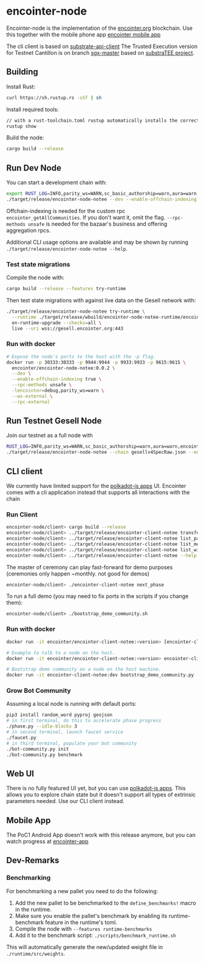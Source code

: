 # encointer-node

Encointer-node is the implementation of the [encointer.org](https://encointer.org) blockchain.
Use this together with the mobile phone app [encointer mobile app](https://github.com/encointer/encointer-wallet-flutter) 

The cli client is based on [substrate-api-client](https://github.com/scs/substrate-api-client)
The Trusted Execution version for Testnet Cantillon is on branch [sgx-master](https://github.com/encointer/encointer-node/tree/sgx-master) based on [substraTEE project](https://github.com/scs/substraTEE). 

## Building

Install Rust:

```bash
curl https://sh.rustup.rs -sSf | sh
```

Install required tools:

```bash
// with a rust-toolchain.toml rustup automatically installs the correct tools.
rustup show
```

Build the node:

```bash
cargo build --release
```

## Run Dev Node

You can start a development chain with:

```bash
export RUST_LOG=INFO,parity_ws=WARN,sc_basic_authorship=warn,aura=warn,encointer=debug
./target/release/encointer-node-notee --dev --enable-offchain-indexing true
```

Offchain-indexing is needed for the custom rpc `encointer_getAllCommunities`. If you don't want it, omit the flag.
`--rpc-methods unsafe` is needed for the bazaar's business and offering aggregation rpcs.

Additional CLI usage options are available and may be shown by running `./target/release/encointer-node-notee --help`.

### Test state migrations

Compile the node with:

```bash
cargo build --release --features try-runtime
```

Then test state migrations with against live data on the Gesell network with:

```bash
./target/release/encointer-node-notee try-runtime \
  --runtime ./target/release/wbuild/encointer-node-notee-runtime/encointer_node_notee_runtime.wasm \
  on-runtime-upgrade --checks=all \
  live --uri wss://gesell.encointer.org:443
```

### Run with docker

```bash
# Expose the node's ports to the host with the -p flag.
docker run -p 30333:30333 -p 9944:9944 -p 9933:9933 -p 9615:9615 \
  encointer/encointer-node-notee:0.0.2 \
  --dev \
  --enable-offchain-indexing true \
  --rpc-methods unsafe \
  -lencointer=debug,parity_ws=warn \
  --ws-external \
  --rpc-external
```

## Run Testnet Gesell Node
Join our testnet as a full node with 

```bash
RUST_LOG=INFO,parity_ws=WARN,sc_basic_authorship=warn,aura=warn,encointer=debug
./target/release/encointer-node-notee --chain gesellv4SpecRaw.json --enable-offchain-indexing true --rpc-cors all
```

## CLI client
We currently have limited support for the [polkadot-js apps](https://polkadot.js.org/apps) UI. Encointer comes with a cli application instead that supports all interactions with the chain

### Run Client

```bash
encointer-node/client> cargo build --release
encointer-node/client> ../target/release/encointer-client-notee transfer //Alice 5GziKpBELV7fuYNy7quQfWGgVARn8onchS86azuPQkFj9nEZ 1000000
encointer-node/client> ../target/release/encointer-client-notee list_participant_registry
encointer-node/client> ../target/release/encointer-client-notee list_meetup_registry
encointer-node/client> ../target/release/encointer-client-notee list_witnesses_registry
encointer-node/client> ../target/release/encointer-client-notee --help
``` 
The master of ceremony can play fast-forward for demo purposes (ceremonies only happen ~monthly. not good for demos)
```bash
encointer-node/client> ./encointer-client-notee next_phase
```

To run a full demo (you may need to fix ports in the scripts if you change them):
```
encointer-node/client> ./bootstrap_demo_community.sh
```

### Run with docker
```bash
docker run -it encointer/encointer-client-notee:<version> [encointer-client-notee|bootstrap_demo_community.py|cli.py] <params>

# Example to talk to a node on the host.
docker run -it encointer/encointer-client-notee:<version> encointer-client-notee list-communities -u ws://host.docker.internal -p 9944

# Bootstrap demo community on a node on the host machine.
docker run -it encointer-client-notee:dev bootstrap_demo_community.py -u ws://host.docker.internal -p 9944
```

### Grow Bot Community

Assuming a local node is running with default ports:
```bash
pip3 install random_word pyproj geojson
# in first terminal, do this to accelerate phase progress
./phase.py --idle-blocks 3
# in second terminal, launch faucet service
./faucet.py
# in third terminal, populate your bot community
./bot-community.py init
./bot-community.py benchmark
```

## Web UI

There is no fully featured UI yet, but you can use [polkadot-js apps](https://github.com/polkadot-js/apps). 
This allows you to explore chain state but it doesn't support all types of extrinsic parameters needed. Use our CLI client instead.

## Mobile App

The PoC1 Android App doesn't work with this release anymore, but you can watch progress at [encointer-app](https://github.com/encointer/encointer-app)

## Dev-Remarks

### Benchmarking
For benchmarking a new pallet you need to do the following:

1. Add the new pallet to be benchmarked to the `define_benchmarks!` macro in the runtime.
2. Make sure you enable the pallet's benchmark by enabling its runtime-benchmark feature in the runtime's toml.
3. Compile the node with `--features runtime-benchmarks`
4. Add it to the benchmark script: `./scripts/benchmark_runtime.sh`

This will automatically generate the new/updated weight file in `./runtime/src/weights`.
